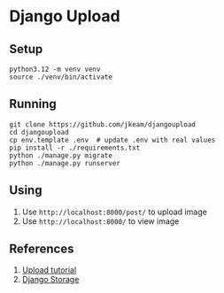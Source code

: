 # Django Upload

## Setup

```shell
python3.12 -m venv venv
source ./venv/bin/activate
```

## Running

```shell
git clone https://github.com/jkeam/djangoupload
cd djangoupload
cp env.template .env  # update .env with real values
pip install -r ./requirements.txt
python ./manage.py migrate
python ./manage.py runserver
```

## Using
1. Use `http://localhost:8000/post/` to upload image
2. Use `http://localhost:8000/` to view image

## References
1. [Upload tutorial](https://learndjango.com/tutorials/django-file-and-image-uploads-tutorial)
2. [Django Storage](https://django-storages.readthedocs.io/en/latest/backends/amazon-S3.html)
